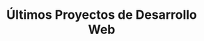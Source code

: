 ---
title: "Últimos Proyectos de Desarrollo Web"
projects:
  - title: "League Pro Data"
    description: "Proyecto utilizando ReactJs en grupo con compañeros del rubro."
    link: "https://www.leagueprodata.com"
    image: "./img/project3.webp"
  - title: "La Casita de Yoga"
    description: "Desarrollo Web utilizando ASTRO, y TAILWIND."
    link: "https://lacasitadeyoga.vercel.app/"
    image: "./img/project1.webp"
  - title: "Beer Ecommerce"
    description: "Desarrollo Web utilizando ASTRO, TAILWIND, y Javascript."
    link: "https://jsbeerecommerce.vercel.app/"
    image: "./img/project2.webp"
  - title: "Tech Ecommerce"
    description: "Proyecto Full Stack utilizando el stack MERN."
    link: "https://reacttechecommerce.vercel.app/"
    image: "./img/project4.webp"
  - title: "Astro Ecommerce"
    description: "Server Side Rendering con Astro, Tailwind y React."
    link: "https://astro-ecommerce-orcin.vercel.app/"
    image: "./img/project5.webp"

title2: "Visualización y Análisis de Datos"
projects2:
  - title: "Streamlit Dashboards"
    description: "Dashboards interactivos para visualización de información."
    image: "./img/projectdata1.webp"
  - title: "Looker Studio Dashboards"
    description: "Dashboards interactivos para visualización de información."
    image: "./img/projectdata2.webp"

title3: "Trabajos autodidactas con Streamlit, LookerStudio, y Discord Bots en Python y Javascript."
---